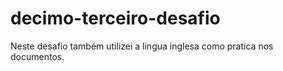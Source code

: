 # decimo-terceiro-desafio
Neste desafio também utilizei a lingua inglesa como pratica nos documentos.
